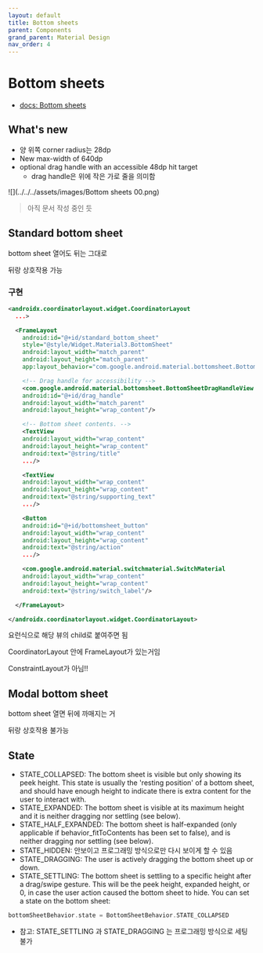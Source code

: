 ```yaml
---
layout: default
title: Bottom sheets
parent: Components
grand_parent: Material Design
nav_order: 4
---
```


# Bottom sheets

- [docs: Bottom sheets](https://m3.material.io/components/bottom-sheets/overview)

## What's new

- 양 위쪽 corner radius는 28dp
- New max-width of 640dp
- optional drag handle with an accessible 48dp hit target
  - drag handle은 위에 작은 가로 줄을 의미함

![](../../../assets/images/Bottom sheets 00.png)

> 아직 문서 작성 중인 듯

## Standard bottom sheet

bottom sheet 열어도 뒤는 그대로

뒤랑 상호작용 가능

### 구현

```xml
<androidx.coordinatorlayout.widget.CoordinatorLayout
  ...>

  <FrameLayout
    android:id="@+id/standard_bottom_sheet"
    style="@style/Widget.Material3.BottomSheet"
    android:layout_width="match_parent"
    android:layout_height="match_parent"
    app:layout_behavior="com.google.android.material.bottomsheet.BottomSheetBehavior">

    <!-- Drag handle for accessibility -->
    <com.google.android.material.bottomsheet.BottomSheetDragHandleView
    android:id="@+id/drag_handle"
    android:layout_width="match_parent"
    android:layout_height="wrap_content"/>

    <!-- Bottom sheet contents. -->
    <TextView
    android:layout_width="wrap_content"
    android:layout_height="wrap_content"
    android:text="@string/title"
    .../>

    <TextView
    android:layout_width="wrap_content"
    android:layout_height="wrap_content"
    android:text="@string/supporting_text"
    .../>

    <Button
    android:id="@+id/bottomsheet_button"
    android:layout_width="wrap_content"
    android:layout_height="wrap_content"
    android:text="@string/action"
    .../>

    <com.google.android.material.switchmaterial.SwitchMaterial
    android:layout_width="wrap_content"
    android:layout_height="wrap_content"
    android:text="@string/switch_label"/>

  </FrameLayout>

</androidx.coordinatorlayout.widget.CoordinatorLayout>
```

요런식으로 해당 뷰의 child로 붙여주면 됨

CoordinatorLayout 안에 FrameLayout가 있는거임

ConstraintLayout가 아님!!

## Modal bottom sheet

bottom sheet 열면 뒤에 까매지는 거

뒤랑 상호작용 불가능

## State

- STATE_COLLAPSED: The bottom sheet is visible but only showing its peek height. This state is usually the 'resting position' of a bottom sheet, and should have enough height to indicate there is extra content for the user to interact with.
- STATE_EXPANDED: The bottom sheet is visible at its maximum height and it is neither dragging nor settling (see below).
- STATE_HALF_EXPANDED: The bottom sheet is half-expanded (only applicable if behavior_fitToContents has been set to false), and is neither dragging nor settling (see below).
- STATE_HIDDEN: 안보이고 프로그래밍 방식으로만 다시 보이게 할 수 있음
- STATE_DRAGGING: The user is actively dragging the bottom sheet up or down.
- STATE_SETTLING: The bottom sheet is settling to a specific height after a drag/swipe gesture. This will be the peek height, expanded height, or 0, in case the user action caused the bottom sheet to hide.
You can set a state on the bottom sheet:

```kotlin
bottomSheetBehavior.state = BottomSheetBehavior.STATE_COLLAPSED
```

- 참고: STATE_SETTLING 과 STATE_DRAGGING 는 프로그래밍 방식으로 세팅 불가


